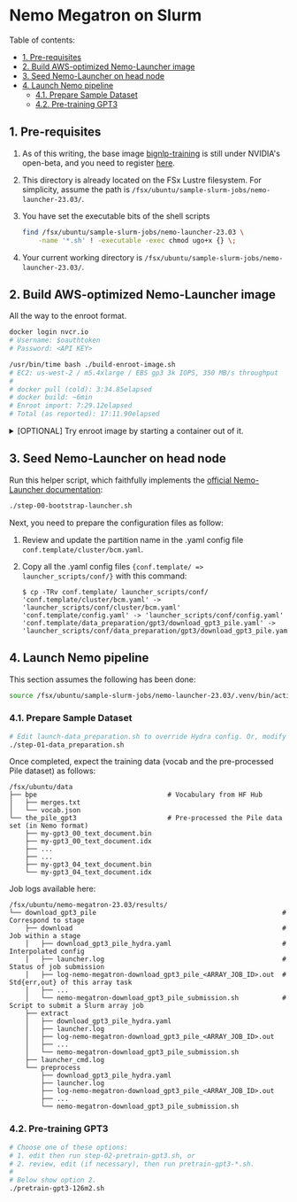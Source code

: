 # Nemo Megatron on Slurm <!-- omit from toc -->

Table of contents:

- [1. Pre-requisites](#1-pre-requisites)
- [2. Build AWS-optimized Nemo-Launcher image](#2-build-aws-optimized-nemo-launcher-image)
- [3. Seed Nemo-Launcher on head node](#3-seed-nemo-launcher-on-head-node)
- [4. Launch Nemo pipeline](#4-launch-nemo-pipeline)
  - [4.1. Prepare Sample Dataset](#41-prepare-sample-dataset)
  - [4.2. Pre-training GPT3](#42-pre-training-gpt3)

## 1. Pre-requisites

1. As of this writing, the base image
   [bignlp-training](https://registry.ngc.nvidia.com/orgs/ea-bignlp/containers/bignlp-training) is
   still under NVIDIA's open-beta, and you need to register
   [here](https://developer.nvidia.com/nemo-framework-open-beta).

2. This directory is already located on the FSx Lustre filesystem. For simplicity, assume the path
   is `/fsx/ubuntu/sample-slurm-jobs/nemo-launcher-23.03/`.

3. You have set the executable bits of the shell scripts

   ```bash
   find /fsx/ubuntu/sample-slurm-jobs/nemo-launcher-23.03 \
       -name '*.sh' ! -executable -exec chmod ugo+x {} \;
   ```

4. Your current working directory is `/fsx/ubuntu/sample-slurm-jobs/nemo-launcher-23.03/`.

## 2. Build AWS-optimized Nemo-Launcher image

All the way to the enroot format.

```bash
docker login nvcr.io
# Username: $oauthtoken
# Password: <API KEY>

/usr/bin/time bash ./build-enroot-image.sh
# EC2: us-west-2 / m5.4xlarge / EBS gp3 3k IOPS, 350 MB/s throughput
#
# docker pull (cold): 3:34.85elapsed
# docker build: ~6min
# Enroot import: 7:29.12elapsed
# Total (as reported): 17:11.90elapsed
```

<details>
<summary>[OPTIONAL] Try enroot image by starting a container out of it.</summary>

```bash
  /usr/bin/time enroot create --name test-nemo /fsx/ubuntu/aws-nemo-megatron_23.03-py3.sqsh
  # 3.21user 29.64system 0:27.88elapsed 117%CPU (0avgtext+0avgdata 581864maxresident)k
  # Will create /tmp/enroot/data/user-1000/test-nemo/ taking up the same size of sqsh file

  # Show containers
  enroot list

  declare -a ENROOT_START_ARGS=(
      # Needed when starting on CPU-only instances (e.g., on head node).
      -e NVIDIA_VISIBLE_DEVICES=void
  )
  enroot start "${ENROOT_START_ARGS[@]}" test-nemo

  # After exiting the enroot container, remove it and list to make sure it's gone.
  # This command will remove /tmp/enroot/data/user-1000/test-nemo/
  enroot remove -f test-nemo
  enroot list
  ```

</details>

## 3. Seed Nemo-Launcher on head node

Run this helper script, which faithfully implements the [official Nemo-Launcher
documentation](https://github.com/NVIDIA/NeMo-Megatron-Launcher/tree/23.03#5111-slurm):

```bash
./step-00-bootstrap-launcher.sh
```

Next, you need to prepare the configuration files as follow:

1. Review and update the partition name in the .yaml config file `conf.template/cluster/bcm.yaml`.

2. Copy all the .yaml config files `{conf.template/ => launcher_scripts/conf/}` with this command:

   ```console
   $ cp -TRv conf.template/ launcher_scripts/conf/
   'conf.template/cluster/bcm.yaml' -> 'launcher_scripts/conf/cluster/bcm.yaml'
   'conf.template/config.yaml' -> 'launcher_scripts/conf/config.yaml'
   'conf.template/data_preparation/gpt3/download_gpt3_pile.yaml' -> 'launcher_scripts/conf/data_preparation/gpt3/download_gpt3_pile.yaml'
   ```

## 4. Launch Nemo pipeline

This section assumes the following has been done:

```bash
source /fsx/ubuntu/sample-slurm-jobs/nemo-launcher-23.03/.venv/bin/activate
```

### 4.1. Prepare Sample Dataset

```bash
# Edit launch-data_preparation.sh to override Hydra config. Or, modify the config directly.
./step-01-data_preparation.sh
```

Once completed, expect the training data (vocab and the pre-processed Pile dataset) as follows:

```text
/fsx/ubuntu/data
├── bpe                                 # Vocabulary from HF Hub
│   ├── merges.txt
│   └── vocab.json
└── the_pile_gpt3                       # Pre-processed the Pile data set (in Nemo format)
    ├── my-gpt3_00_text_document.bin
    ├── my-gpt3_00_text_document.idx
    ├── ...
    ├── ...
    ├── my-gpt3_04_text_document.bin
    └── my-gpt3_04_text_document.idx
```

Job logs available here:

```text
/fsx/ubuntu/nemo-megatron-23.03/results/
└── download_gpt3_pile                                               # Correspond to stage
    ├── download                                                     # Job within a stage
    │   ├── download_gpt3_pile_hydra.yaml                            # Interpolated config
    │   ├── launcher.log                                             # Status of job submission
    │   ├── log-nemo-megatron-download_gpt3_pile_<ARRAY_JOB_ID>.out  # Std{err,out} of this array task
    │   ├── ...
    │   └── nemo-megatron-download_gpt3_pile_submission.sh           # Script to submit a Slurm array job
    ├── extract
    │   ├── download_gpt3_pile_hydra.yaml
    │   ├── launcher.log
    │   ├── log-nemo-megatron-download_gpt3_pile_<ARRAY_JOB_ID>.out
    │   ├── ...
    │   └── nemo-megatron-download_gpt3_pile_submission.sh
    ├── launcher_cmd.log
    └── preprocess
        ├── download_gpt3_pile_hydra.yaml
        ├── launcher.log
        ├── log-nemo-megatron-download_gpt3_pile_<ARRAY_JOB_ID>.out
        ├── ...
        └── nemo-megatron-download_gpt3_pile_submission.sh
```

### 4.2. Pre-training GPT3

```bash
# Choose one of these options:
# 1. edit then run step-02-pretrain-gpt3.sh, or
# 2. review, edit (if necessary), then run pretrain-gpt3-*.sh.
#
# Below show option 2.
./pretrain-gpt3-126m2.sh
```

